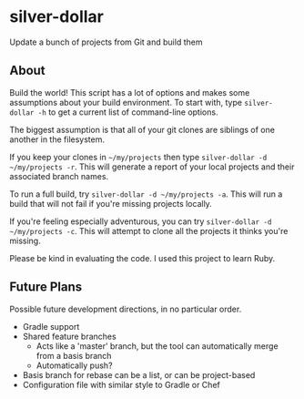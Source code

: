 # silver-dollar
Update a bunch of projects from Git and build them

## About

Build the world! This script has a lot of options and makes some assumptions about your build environment.
To start with, type `silver-dollar -h` to get a current list of command-line options.

The biggest assumption is that all of your git clones are siblings of one another in the filesystem.

If you keep your clones in `~/my/projects` then type `silver-dollar -d ~/my/projects -r`. This will generate a report
of your local projects and their associated branch names.

To run a full build, try `silver-dollar -d ~/my/projects -a`. This will run a build that will not fail if you're missing
projects locally.

If you're feeling especially adventurous, you can try `silver-dollar -d ~/my/projects -c`. This will attempt to clone
all the projects it thinks you're missing.

Please be kind in evaluating the code. I used this project to learn Ruby.

## Future Plans

Possible future development directions, in no particular order.

* Gradle support
* Shared feature branches
  * Acts like a 'master' branch, but the tool can automatically merge from a basis branch
  * Automatically push?
* Basis branch for rebase can be a list, or can be project-based
* Configuration file with similar style to Gradle or Chef
